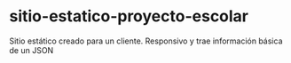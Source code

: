 # sitio-estatico-proyecto-escolar
Sitio estático creado para un cliente. Responsivo y trae información básica de un JSON  
